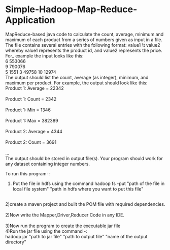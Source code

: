# Simple-Hadoop-Map-Reduce-Application
MapReduce-based java code to calculate the count,
average, minimum and maximum of each product from a series of numbers given as
input in a file. The file contains several entries with the following format: value1 \t
value2 whereby value1 represents the product id, and value2 represents the price. For_
example the input looks like this:<br>
6 553066                                                                                  
9 790076                                                                        
5 1551 
3 49758
10 12974
</br>
The output should list the count, average (as integer), minimum, and maximum per
product. For example, the output should look like this:
<br>
Product 1: Average = 22342</br><br>
Product 1: Count = 2342</br><br>
Product 1: Min = 1346</br><br>
Product 1: Max = 382389</br><br>
Product 2: Average = 4344</br><br>
Product 2: Count = 3691</br><br>
...
</br>
The output should be stored in output file(s). Your program should work for any dataset
containing integer numbers.


To run this program-:
1) Put the file in hdfs using the command 
    hadoop fs -put "path of the file in local file system" "path in hdfs where you want to put this file"
<br>
2)create a maven project and built the POM file with required dependencies.
</br><br>
2)Now write the Mapper,Driver,Reducer Code in any IDE.</br>
</br>
3)Now run the program to create the executable jar file</br>
4)Run the jar file using the command -:<br>
    hadoop jar "path to jar file" "path to output file" "name of the output directory"
</br>
